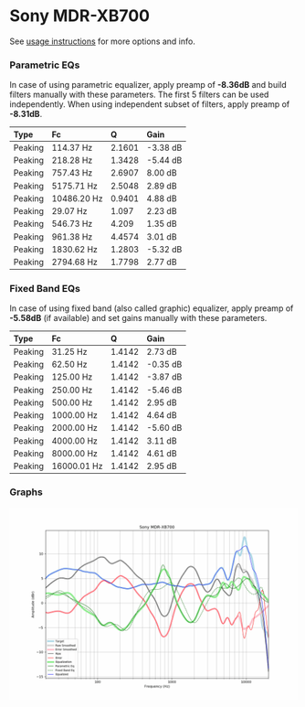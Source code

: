 # Sony MDR-XB700
See [usage instructions](https://github.com/jaakkopasanen/AutoEq#usage) for more options and info.

### Parametric EQs
In case of using parametric equalizer, apply preamp of **-8.36dB** and build filters manually
with these parameters. The first 5 filters can be used independently.
When using independent subset of filters, apply preamp of **-8.31dB**.

| Type    | Fc          |      Q | Gain     |
|:--------|:------------|:-------|:---------|
| Peaking | 114.37 Hz   | 2.1601 | -3.38 dB |
| Peaking | 218.28 Hz   | 1.3428 | -5.44 dB |
| Peaking | 757.43 Hz   | 2.6907 | 8.00 dB  |
| Peaking | 5175.71 Hz  | 2.5048 | 2.89 dB  |
| Peaking | 10486.20 Hz | 0.9401 | 4.88 dB  |
| Peaking | 29.07 Hz    | 1.097  | 2.23 dB  |
| Peaking | 546.73 Hz   | 4.209  | 1.35 dB  |
| Peaking | 961.38 Hz   | 4.4574 | 3.01 dB  |
| Peaking | 1830.62 Hz  | 1.2803 | -5.32 dB |
| Peaking | 2794.68 Hz  | 1.7798 | 2.77 dB  |

### Fixed Band EQs
In case of using fixed band (also called graphic) equalizer, apply preamp of **-5.58dB**
(if available) and set gains manually with these parameters.

| Type    | Fc          |      Q | Gain     |
|:--------|:------------|:-------|:---------|
| Peaking | 31.25 Hz    | 1.4142 | 2.73 dB  |
| Peaking | 62.50 Hz    | 1.4142 | -0.35 dB |
| Peaking | 125.00 Hz   | 1.4142 | -3.87 dB |
| Peaking | 250.00 Hz   | 1.4142 | -5.46 dB |
| Peaking | 500.00 Hz   | 1.4142 | 2.95 dB  |
| Peaking | 1000.00 Hz  | 1.4142 | 4.64 dB  |
| Peaking | 2000.00 Hz  | 1.4142 | -5.60 dB |
| Peaking | 4000.00 Hz  | 1.4142 | 3.11 dB  |
| Peaking | 8000.00 Hz  | 1.4142 | 4.61 dB  |
| Peaking | 16000.01 Hz | 1.4142 | 2.95 dB  |

### Graphs
![](./Sony%20MDR-XB700.png)